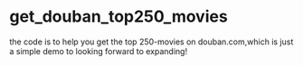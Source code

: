 # get_douban_top250_movies
the code is to help you get the top 250-movies on douban.com,which is just a simple demo to looking forward to expanding!
